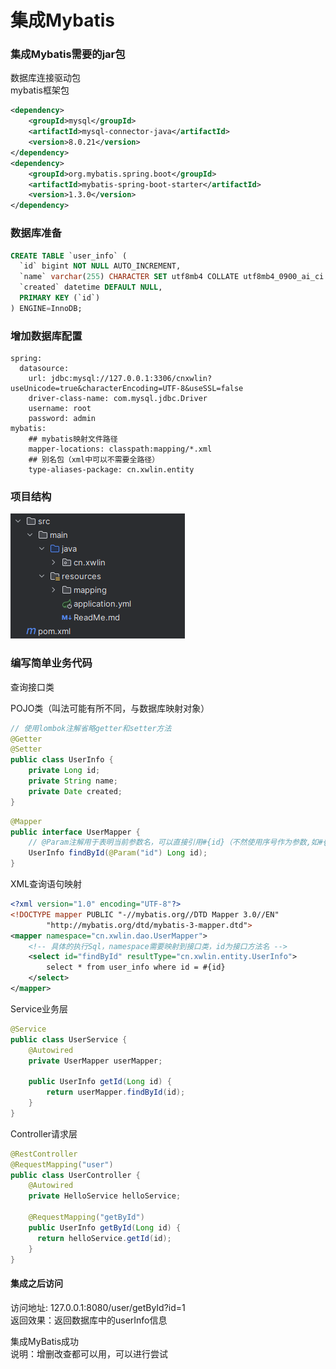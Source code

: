 # 集成Mybatis
### 集成Mybatis需要的jar包
数据库连接驱动包  
mybatis框架包

```xml
<dependency>
    <groupId>mysql</groupId>
    <artifactId>mysql-connector-java</artifactId>
    <version>8.0.21</version>
</dependency>
<dependency>
    <groupId>org.mybatis.spring.boot</groupId>
    <artifactId>mybatis-spring-boot-starter</artifactId>
    <version>1.3.0</version>
</dependency>
```

### 数据库准备
```sql
CREATE TABLE `user_info` (
  `id` bigint NOT NULL AUTO_INCREMENT,
  `name` varchar(255) CHARACTER SET utf8mb4 COLLATE utf8mb4_0900_ai_ci DEFAULT NULL,
  `created` datetime DEFAULT NULL,
  PRIMARY KEY (`id`)
) ENGINE=InnoDB;
```

### 增加数据库配置
```properties
spring:
  datasource:
    url: jdbc:mysql://127.0.0.1:3306/cnxwlin?useUnicode=true&characterEncoding=UTF-8&useSSL=false
    driver-class-name: com.mysql.jdbc.Driver
    username: root
    password: admin
mybatis:
    ## mybatis映射文件路径
    mapper-locations: classpath:mapping/*.xml
    ## 别名包（xml中可以不需要全路径）
    type-aliases-package: cn.xwlin.entity
```

### 项目结构
![pic0002.png](pic0002.png)

### 编写简单业务代码
查询接口类

POJO类（叫法可能有所不同，与数据库映射对象）
```java
// 使用lombok注解省略getter和setter方法
@Getter
@Setter
public class UserInfo {
    private Long id;
    private String name;
    private Date created;
}
```

```java
@Mapper
public interface UserMapper {
    // @Param注解用于表明当前参数名，可以直接引用#{id}（不然使用序号作为参数,如#{0}）
    UserInfo findById(@Param("id") Long id);
}
```

XML查询语句映射
```xml
<?xml version="1.0" encoding="UTF-8"?>
<!DOCTYPE mapper PUBLIC "-//mybatis.org//DTD Mapper 3.0//EN"
        "http://mybatis.org/dtd/mybatis-3-mapper.dtd">
<mapper namespace="cn.xwlin.dao.UserMapper">
    <!-- 具体的执行Sql，namespace需要映射到接口类，id为接口方法名 -->
    <select id="findById" resultType="cn.xwlin.entity.UserInfo">
        select * from user_info where id = #{id}
    </select>
</mapper>
```

Service业务层
```java
@Service
public class UserService {
    @Autowired
    private UserMapper userMapper;

    public UserInfo getId(Long id) {
        return userMapper.findById(id);
    }
}
```

Controller请求层
```java
@RestController
@RequestMapping("user")
public class UserController {
    @Autowired
    private HelloService helloService;
        
    @RequestMapping("getById")
    public UserInfo getById(Long id) {
      return helloService.getId(id);
    }
}
```

#### 集成之后访问
访问地址: 127.0.0.1:8080/user/getById?id=1  
返回效果：返回数据库中的userInfo信息

集成MyBatis成功  
说明：增删改查都可以用，可以进行尝试
